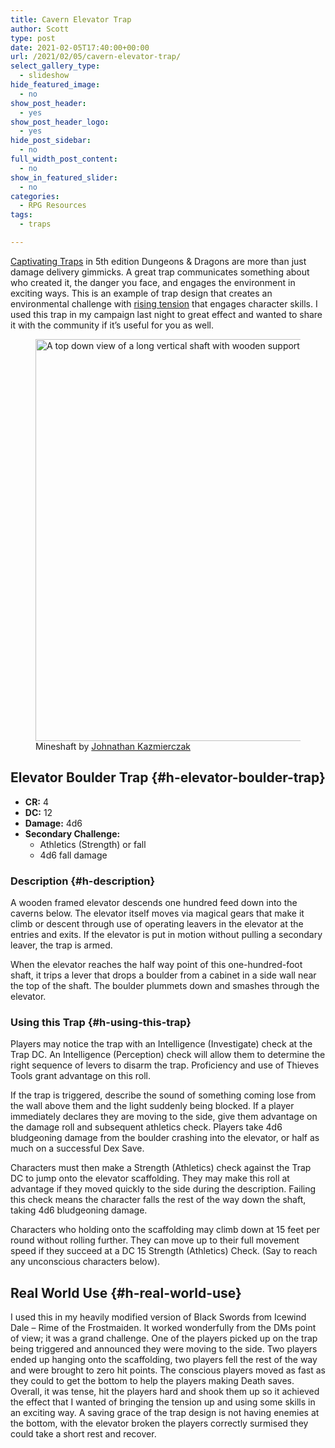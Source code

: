 ```yaml
---
title: Cavern Elevator Trap
author: Scott
type: post
date: 2021-02-05T17:40:00+00:00
url: /2021/02/05/cavern-elevator-trap/
select_gallery_type:
  - slideshow
hide_featured_image:
  - no
show_post_header:
  - yes
show_post_header_logo:
  - yes
hide_post_sidebar:
  - no
full_width_post_content:
  - no
show_in_featured_slider:
  - no
categories:
  - RPG Resources
tags:
  - traps

---
```

<a href="https://optionalrule.com/2021/01/21/create-captivating-traps/" target="_blank" rel="noreferrer noopener">Captivating Traps</a> in 5th edition Dungeons & Dragons are more than just damage delivery gimmicks. A great trap communicates something about who created it, the danger you face, and engages the environment in exciting ways. This is an example of trap design that creates an environmental challenge with <a href="https://optionalrule.com/2021/01/03/progressive-failures-and-rising-tension-in-5th-edition/" target="_blank" rel="noreferrer noopener">rising tension</a> that engages character skills. I used this trap in my campaign last night to great effect and wanted to share it with the community if it&#8217;s useful for you as well.

<div class="wp-block-image">
  <figure class="alignright size-large"><img loading="lazy" width="480" height="643" src="https://optionalrule.com/wp-content/uploads/2021/02/mineshaft_480x643.jpg" alt="A top down view of a long vertical shaft with wooden support beams." class="wp-image-566" srcset="https://optionalrule.com/wp-content/uploads/2021/02/mineshaft_480x643.jpg 480w, https://optionalrule.com/wp-content/uploads/2021/02/mineshaft_480x643-224x300.jpg 224w" sizes="(max-width: 480px) 100vw, 480px" /><figcaption>Mineshaft by <a href="https://www.elevatorworld.com/2019photocontest/?contest=photo-detail&photo_id=7873" target="_blank" rel="noreferrer noopener">Johnathan Kazmierczak</a></figcaption></figure>
</div>

## Elevator Boulder Trap {#h-elevator-boulder-trap}

  * **CR:** 4
  * **DC:** 12
  * **Damage:** 4d6 
  * **Secondary Challenge:** 
      * Athletics (Strength) or fall
      * 4d6 fall damage

### Description {#h-description}

A wooden framed elevator descends one hundred feed down into the caverns below. The elevator itself moves via magical gears that make it climb or descent through use of operating leavers in the elevator at the entries and exits. If the elevator is put in motion without pulling a secondary leaver, the trap is armed. 

When the elevator reaches the half way point of this one-hundred-foot shaft, it trips a lever that drops a boulder from a cabinet in a side wall near the top of the shaft. The boulder plummets down and smashes through the elevator.

### Using this Trap {#h-using-this-trap}

Players may notice the trap with an Intelligence (Investigate) check at the Trap DC. An Intelligence (Perception) check will allow them to determine the right sequence of levers to disarm the trap. Proficiency and use of Thieves Tools grant advantage on this roll.

If the trap is triggered, describe the sound of something coming lose from the wall above them and the light suddenly being blocked. If a player immediately declares they are moving to the side, give them advantage on the damage roll and subsequent athletics check. Players take 4d6 bludgeoning damage from the boulder crashing into the elevator, or half as much on a successful Dex Save. 

Characters must then make a Strength (Athletics) check against the Trap DC to jump onto the elevator scaffolding. They may make this roll at advantage if they moved quickly to the side during the description. Failing this check means the character falls the rest of the way down the shaft, taking 4d6 bludgeoning damage.

Characters who holding onto the scaffolding may climb down at 15 feet per round without rolling further. They can move up to their full movement speed if they succeed at a DC 15 Strength (Athletics) Check. (Say to reach any unconscious characters below).

## Real World Use {#h-real-world-use}

I used this in my heavily modified version of Black Swords from Icewind Dale &#8211; Rime of the Frostmaiden. It worked wonderfully from the DMs point of view; it was a grand challenge. One of the players picked up on the trap being triggered and announced they were moving to the side. Two players ended up hanging onto the scaffolding, two players fell the rest of the way and were brought to zero hit points. The conscious players moved as fast as they could to get the bottom to help the players making Death saves. Overall, it was tense, hit the players hard and shook them up so it achieved the effect that I wanted of bringing the tension up and using some skills in an exciting way. A saving grace of the trap design is not having enemies at the bottom, with the elevator broken the players correctly surmised they could take a short rest and recover.